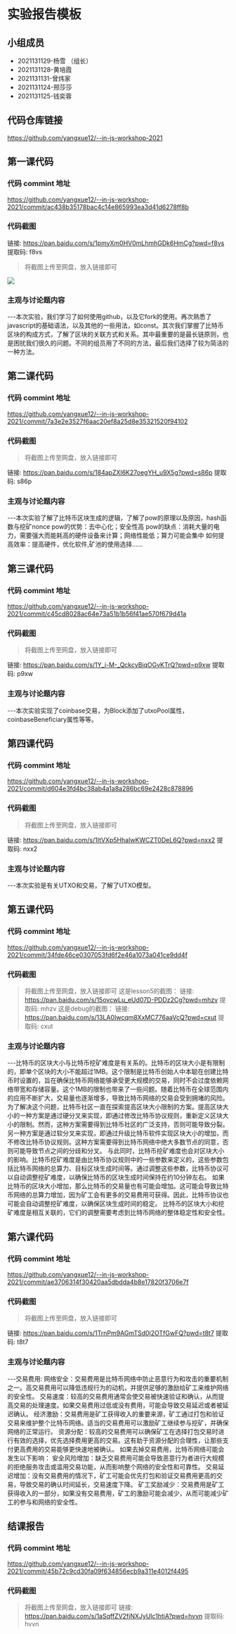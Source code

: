 # 实验报告模板

## 小组成员

- 2021131129-杨雪 （组长）
- 2021131128-黄培霞
- 2021131131-曾炜家
- 2021131124-邢莎莎
- 2021131125-钱奕蓉


## 代码仓库链接

https://github.com/yangxue12/--in-js-workshop-2021



## 第一课代码


### 代码 commint 地址

https://github.com/yangxue12/--in-js-workshop-2021/commit/ac438b35178bac4c14e865993ea3d41d6278ff8b

### 代码截图
链接: https://pan.baidu.com/s/1pmyXm0HV0mLhmhGDk6HmCg?pwd=f8vs 提取码: f8vs
> 将截图上传至网盘，放入链接即可

![](链接)


### 主观与讨论题内容

---本次实验，我们学习了如何使用github，以及它fork的使用。再次熟悉了javascript的基础语法，以及其他的一些用法，如const。其次我们掌握了比特币区块的构成方式，了解了区块的关联方式和关系。其中最重要的是最长链原则，也是困扰我们很久的问题。不同的组员用了不同的方法，最后我们选择了较为简洁的一种方法。




## 第二课代码


### 代码 commint 地址

https://github.com/yangxue12/--in-js-workshop-2021/commit/7a3e2e3527f6aac20ef8a25d8e35321520f94102


### 代码截图

> 将截图上传至网盘，放入链接即可

链接: https://pan.baidu.com/s/184apZXl6K27oegYH_u9X5g?pwd=s86p 提取码: s86p


### 主观与讨论题内容



---本次实验了解了比特币区块生成的逻辑，了解了pow的原理以及原因，hash函数与挖矿nonce
pow的优势：去中心化；安全性高
pow的缺点：消耗大量的电力，需要强大而能耗高的硬件设备来计算；网络性能低；算力可能会集中
如何提高效率：提高硬件，优化软件,矿池的使用选择……


## 第三课代码


### 代码 commint 地址

https://github.com/yangxue12/--in-js-workshop-2021/commit/c45cd8028ac64e73a51b1b56f41ae570f679d41a


### 代码截图

> 将截图上传至网盘，放入链接即可

链接: https://pan.baidu.com/s/1Y_i-M-_QckcyBiqOGvKTrQ?pwd=p9xw 提取码: p9xw


### 主观与讨论题内容



---本次实验实现了coinbase交易，为Block添加了utxoPool属性，coinbaseBeneficiary属性等等。




## 第四课代码


### 代码 commint 地址

https://github.com/yangxue12/--in-js-workshop-2021/commit/d604e3fd4bc38ab4a1a8a286bc69e2428c878896


### 代码截图

> 将截图上传至网盘，放入链接即可

链接: https://pan.baidu.com/s/1ItVXp5HhaIwKWCZT0DeL6Q?pwd=nxx2 提取码: nxx2


### 主观与讨论题内容



---本次实验是有关UTXO和交易，了解了UTXO模型。




## 第五课代码


### 代码 commint 地址

https://github.com/yangxue12/--in-js-workshop-2021/commit/34fde46ce0307053fd6f2e46a1073a041ce9dd4f

### 代码截图

> 将截图上传至网盘，放入链接即可
这是lesson5的截图：
链接: https://pan.baidu.com/s/15ovcwLu_eUd07D-PDDz2Cg?pwd=mhzv 提取码: mhzv
这是debug的截图：
链接: https://pan.baidu.com/s/13LA0Iwcqm8XxMC776aaVcQ?pwd=cxut 提取码: cxut


### 主观与讨论题内容



---比特币的区块大小与比特币挖矿难度是有关系的。比特币的区块大小是有限制的，即单个区块的大小不能超过1MB。这个限制是比特币创始人中本聪在创建比特币时设置的，旨在确保比特币网络能够承受更大规模的交易，同时不会过度依赖网络带宽和存储容量。这个1MB的限制也带来了一些问题。随着比特币在全球范围内的应用不断扩大，交易量也逐渐增多，导致比特币网络的交易会受到拥堵的风险。为了解决这个问题，比特币社区一直在探索提高区块大小限制的方案。提高区块大小的一种方案是通过硬分叉来实现，即通过修改比特币协议规则，重新定义区块大小的限制。然而，这种方案需要得到比特币社区的广泛支持，否则可能导致分裂。另一种方案是通过软分叉来实现，即通过升级比特币软件实现区块大小的增加，而不修改比特币协议规则。这种方案需要得到比特币网络中绝大多数节点的同意，否则可能导致节点之间的分歧和分叉。
与此同时，比特币挖矿难度也会对区块大小的影响。比特币挖矿难度是由比特币协议规则中的一些参数来定义的，这些参数包括比特币网络的总算力、目标区块生成时间等。通过调整这些参数，比特币协议可以自动调整挖矿难度，以确保比特币的区块生成时间保持在约10分钟左右。
如果比特币的区块大小增加，那么比特币的交易量也有可能会增加。这可能会导致比特币网络的总算力增加，因为矿工会有更多的交易费用可获得。因此，比特币协议也可能会自动调整挖矿难度，以确保区块生成时间的稳定。
比特币的区块大小和挖矿难度是相互关联的，它们的调整需要考虑到比特币网络的整体稳定性和安全性。




## 第六课代码


### 代码 commint 地址

https://github.com/yangxue12/--in-js-workshop-2021/commit/ae3706314f30420aa5dbdda4b8e17820f3706e7f

### 代码截图

> 将截图上传至网盘，放入链接即可

链接: https://pan.baidu.com/s/1TrnPm9AGmTSd0j2OTfGwFQ?pwd=t8t7 提取码: t8t7


### 主观与讨论题内容



---交易费用:
网络安全：交易费用是比特币网络中防止恶意行为和攻击的重要机制之一。高交易费用可以降低违规行为的动机，并提供足够的激励给矿工来维护网络的安全性。
交易速度：较高的交易费用通常会使交易被快速验证和确认，从而提高交易的处理速度。如果交易费用过低或没有费用，可能会导致交易延迟或者被延迟确认。
经济激励：交易费用是矿工获得收入的重要来源，矿工通过打包和验证交易来维护整个比特币网络。适当的交易费用可以激励矿工继续参与挖矿，并确保网络的正常运行。
资源分配：较高的交易费用可以确保矿工在选择打包交易时进行有效的选择，优先选择费用更高的交易。这有助于资源分配的合理性，让那些支付更高费用的交易能够更快速地被确认。
如果去掉交易费用，比特币网络可能会发生以下影响：
安全风险增加：缺乏交易费用可能会导致恶意行为者进行大规模的拒绝服务攻击或滥用交易功能，从而影响整个网络的安全性和可靠性。
交易延迟增加：没有交易费用的情况下，矿工可能会优先打包和验证交易费用更高的交易，导致交易的确认时间延长，交易速度下降。
矿工奖励减少：交易费用是矿工获得收入的一部分，如果没有交易费用，矿工的激励可能会减少，从而可能减少矿工的参与和网络的安全性。


## 结课报告

### 代码 commint 地址
https://github.com/yangxue12/--in-js-workshop-2021/commit/45b72c9cd30fa09f634856ecb9a311e4012f4495

### 代码截图

> 将截图上传至网盘，放入链接即可
链接: https://pan.baidu.com/s/1aSqffZV2fjNXJyUlc1htiA?pwd=hvvn 提取码: hvvn